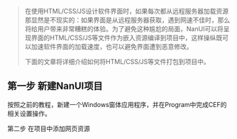 > 在使用HTML/CSS/JS设计软件界面时，如果每次都从远程服务器加载资源那显然是不现实的：如果界面是从远程服务器获取，遇到网速不佳时，那么将给用户带来非常糟糕的体验。为了避免这种尴尬的局面，NanUI可以将呈现界面的HTML/CSS/JS等文件作为嵌入资源编译到项目中，这样操纵既可以加速软件界面的加载速度，也可以避免界面遭到恶意修改。
>
>
>
> 下面的文章将详细介绍如何将HTML/CSS/JS等文件打包到项目中。

## 第一步 新建NanUI项目

按照之前的教程，新建一个Windows窗体应用程序，并在Program中完成CEF的相关设置操作。



第二步 在项目中添加网页资源

